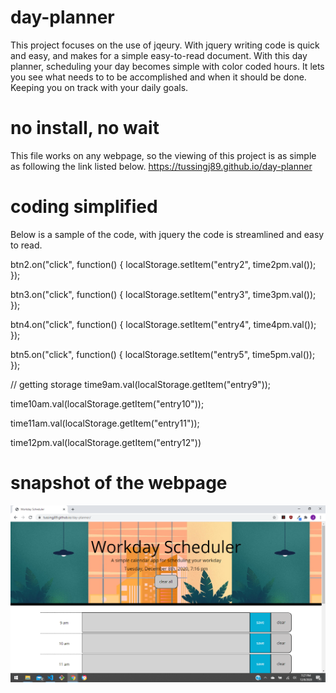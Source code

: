 # day-planner
This project focuses on the use of jqeury. With jquery writing code is quick and easy, and makes for a simple easy-to-read document. With this day planner, scheduling your day becomes simple with color coded hours. It lets you see what needs to to be accomplished and when it should be done. Keeping you on track with your daily goals.
# no install, no wait

This file works on any webpage, so the viewing of this project is as simple as following the link listed below.
https://tussingj89.github.io/day-planner

# coding simplified

Below is a sample of the code, with jquery the code is streamlined and easy to read. 



btn2.on("click", function() {
localStorage.setItem("entry2", time2pm.val());
});

btn3.on("click", function() {
localStorage.setItem("entry3", time3pm.val());
});

btn4.on("click", function() {
localStorage.setItem("entry4", time4pm.val());
});

btn5.on("click", function() {
localStorage.setItem("entry5", time5pm.val());
});

// getting storage
time9am.val(localStorage.getItem("entry9"));

time10am.val(localStorage.getItem("entry10"));

time11am.val(localStorage.getItem("entry11"));

time12pm.val(localStorage.getItem("entry12"))


# snapshot of the webpage

![day-planner](assets/snapshot.png)
